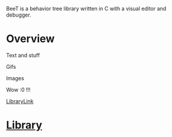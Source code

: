 BeeT is a behavior tree library written in C with a visual editor and debugger.

# Overview

Text and stuff

Gifs

Images

Wow :0 !!!

[LibraryLink](docs/Library.md)

# [Library](docs/Library.md)

